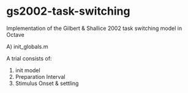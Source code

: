 gs2002-task-switching
=====================
Implementation of the Gilbert & Shallice 2002 task switching model in Octave


A) init_globals.m


A trial consists of:
1) init model
2) Preparation Interval
3) Stimulus Onset & settling
